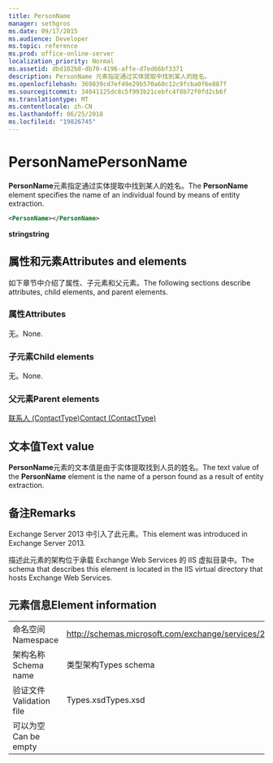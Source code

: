 ```yaml
---
title: PersonName
manager: sethgros
ms.date: 09/17/2015
ms.audience: Developer
ms.topic: reference
ms.prod: office-online-server
localization_priority: Normal
ms.assetid: dbd102b8-db70-4196-affe-d7ed66bf3371
description: PersonName 元素指定通过实体提取中找到某人的姓名。
ms.openlocfilehash: 369839cd7ef49e29b570a60c12c9fcba0f6e887f
ms.sourcegitcommit: 34041125dc8c5f993b21cebfc4f8b72f0fd2cb6f
ms.translationtype: MT
ms.contentlocale: zh-CN
ms.lasthandoff: 06/25/2018
ms.locfileid: "19826745"
---
```

# <a name="personname"></a><span data-ttu-id="7d28e-103">PersonName</span><span class="sxs-lookup"><span data-stu-id="7d28e-103">PersonName</span></span>

<span data-ttu-id="7d28e-104">**PersonName**元素指定通过实体提取中找到某人的姓名。</span><span class="sxs-lookup"><span data-stu-id="7d28e-104">The **PersonName** element specifies the name of an individual found by means of entity extraction.</span></span> 
  
```XML
<PersonName></PersonName>
```

 <span data-ttu-id="7d28e-105">**string**</span><span class="sxs-lookup"><span data-stu-id="7d28e-105">**string**</span></span>
## <a name="attributes-and-elements"></a><span data-ttu-id="7d28e-106">属性和元素</span><span class="sxs-lookup"><span data-stu-id="7d28e-106">Attributes and elements</span></span>

<span data-ttu-id="7d28e-107">如下章节中介绍了属性、子元素和父元素。</span><span class="sxs-lookup"><span data-stu-id="7d28e-107">The following sections describe attributes, child elements, and parent elements.</span></span>
  
### <a name="attributes"></a><span data-ttu-id="7d28e-108">属性</span><span class="sxs-lookup"><span data-stu-id="7d28e-108">Attributes</span></span>

<span data-ttu-id="7d28e-109">无。</span><span class="sxs-lookup"><span data-stu-id="7d28e-109">None.</span></span>
  
### <a name="child-elements"></a><span data-ttu-id="7d28e-110">子元素</span><span class="sxs-lookup"><span data-stu-id="7d28e-110">Child elements</span></span>

<span data-ttu-id="7d28e-111">无。</span><span class="sxs-lookup"><span data-stu-id="7d28e-111">None.</span></span>
  
### <a name="parent-elements"></a><span data-ttu-id="7d28e-112">父元素</span><span class="sxs-lookup"><span data-stu-id="7d28e-112">Parent elements</span></span>

[<span data-ttu-id="7d28e-113">联系人 (ContactType)</span><span class="sxs-lookup"><span data-stu-id="7d28e-113">Contact (ContactType)</span></span>](contact-contacttype.md)
  
## <a name="text-value"></a><span data-ttu-id="7d28e-114">文本值</span><span class="sxs-lookup"><span data-stu-id="7d28e-114">Text value</span></span>

<span data-ttu-id="7d28e-115">**PersonName**元素的文本值是由于实体提取找到人员的姓名。</span><span class="sxs-lookup"><span data-stu-id="7d28e-115">The text value of the **PersonName** element is the name of a person found as a result of entity extraction.</span></span> 
  
## <a name="remarks"></a><span data-ttu-id="7d28e-116">备注</span><span class="sxs-lookup"><span data-stu-id="7d28e-116">Remarks</span></span>

<span data-ttu-id="7d28e-117">Exchange Server 2013 中引入了此元素。</span><span class="sxs-lookup"><span data-stu-id="7d28e-117">This element was introduced in Exchange Server 2013.</span></span>
  
<span data-ttu-id="7d28e-118">描述此元素的架构位于承载 Exchange Web Services 的 IIS 虚拟目录中。</span><span class="sxs-lookup"><span data-stu-id="7d28e-118">The schema that describes this element is located in the IIS virtual directory that hosts Exchange Web Services.</span></span>
  
## <a name="element-information"></a><span data-ttu-id="7d28e-119">元素信息</span><span class="sxs-lookup"><span data-stu-id="7d28e-119">Element information</span></span>

|||
|:-----|:-----|
|<span data-ttu-id="7d28e-120">命名空间</span><span class="sxs-lookup"><span data-stu-id="7d28e-120">Namespace</span></span>  <br/> |http://schemas.microsoft.com/exchange/services/2006/types  <br/> |
|<span data-ttu-id="7d28e-121">架构名称</span><span class="sxs-lookup"><span data-stu-id="7d28e-121">Schema name</span></span>  <br/> |<span data-ttu-id="7d28e-122">类型架构</span><span class="sxs-lookup"><span data-stu-id="7d28e-122">Types schema</span></span>  <br/> |
|<span data-ttu-id="7d28e-123">验证文件</span><span class="sxs-lookup"><span data-stu-id="7d28e-123">Validation file</span></span>  <br/> |<span data-ttu-id="7d28e-124">Types.xsd</span><span class="sxs-lookup"><span data-stu-id="7d28e-124">Types.xsd</span></span>  <br/> |
|<span data-ttu-id="7d28e-125">可以为空</span><span class="sxs-lookup"><span data-stu-id="7d28e-125">Can be empty</span></span>  <br/> ||
   

